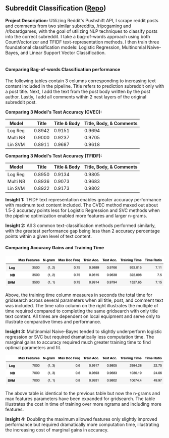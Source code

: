## Subreddit Classification ([Repo](https://github.com/JamesDargan/Reddit_Classification))

**Project Description:**
Utilizing Reddit's Pushshift API, I scrape reddit posts and comments from two similar subreddits, /r/pcgaming and /r/boardgames, with the goal of utilizing NLP techniques to classify posts into the correct subreddit. I take a bag-of-words approach using both CountVectorizer and TFIDF text-representation methods. I then train three foundational classification models: Logistic Regression, Multinomial Naive-Bayes, and Linear Support Vector Classification.
<br><br>

#### Comparing Bag-of-words Classification performance
The following tables contain 3 columns corresponding to increasing text content included in the pipeline. Title refers to prediction subreddit only with a post title. Next, I add the text from the post body written by the post author. Lastly, I add all comments within 2 nest layers of the original subreddit post.


**Comparing 3 Model's Test Accuracy (CVEC):**

| Model     |   | Title  | Title & Body | Title, Body, & Comments |
|-----------|---|--------|--------------|-------------------------|
| Log Reg   |   | 0.8942 | 0.9151       | 0.9694                  |
| Multi NB  |   | 0.9000 | 0.9237       | 0.9705                  |
| Lin SVM   |   | 0.8911 | 0.9687       | 0.9618                  |


**Comparing 3 Model's Test Accuracy (TFIDF):**

| Model     |   | Title  | Title & Body | Title, Body, & Comments |
|-----------|---|--------|--------------|-------------------------|
| Log Reg   |   | 0.8950 | 0.9134       | 0.9805                  |
| Multi NB  |   | 0.8936 | 0.9073       | 0.9683                  |
| Lin SVM   |   | 0.8922 | 0.9173       | 0.9802                  |


**Insight 1:** TFIDF text representation enables greater accuracy performance with maximum text content included. The CVEC method maxed out about 1.5-2 accuracy points less for Logistic Regression and SVC methods when the pipeline optimization enabled more features and larger n-grams.

**Insight 2:** All 3 common text-classification methods performed similarly, with the greatest performance gap being less than 2 accuracy percentage points within a given level of text content.

#### Comparing Accuracy Gains and Training Time

<img src="assets/TFIDF_3500_all.png?raw=true"/>

Above, the training time column measures in seconds the total time for gridsearch across several parameters when all title, post, and comment text was included. The time ratio column on the right illustrates the multiple of time required compared to completing the same gridsearch with only title text content. All times are dependent on local equipment and serve only to illustrate comparative times and performance.


**Insight 3:** Multinomial Naive-Bayes tended to slightly underperform logistic regression or SVC but required dramatically less computation time. The marginal gains to accuracy required much greater training time to find optimal parameters and fit.

<img src="assets/TFIDF_7000_all.png?raw=true"/>

The above table is identical to the previous table but now the n-grams and max features parameters have been expanded for gridsearch. The table illustrates the cost in time of training over more ngrams and including more features.

**Insight 4:** Doubling the maximum allowed features only slightly improved performance but required dramatically more computation time, illustrating the increasing cost of marginal gains in accuracy.
